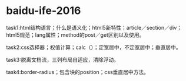 # baidu-ife-2016


task1:html结构语言；什么是语义化；html5新特性；article／section／div；html5规范；lang属性；method的post／get区别以及使用。

task2:css选择器；权值计算；calc（）；定宽居中，不定宽居中；垂直居中。

task3:脱离文档流，三列布局自适应，清除浮动。

task4:border-radius；包含块的position；css垂直居中方法。

